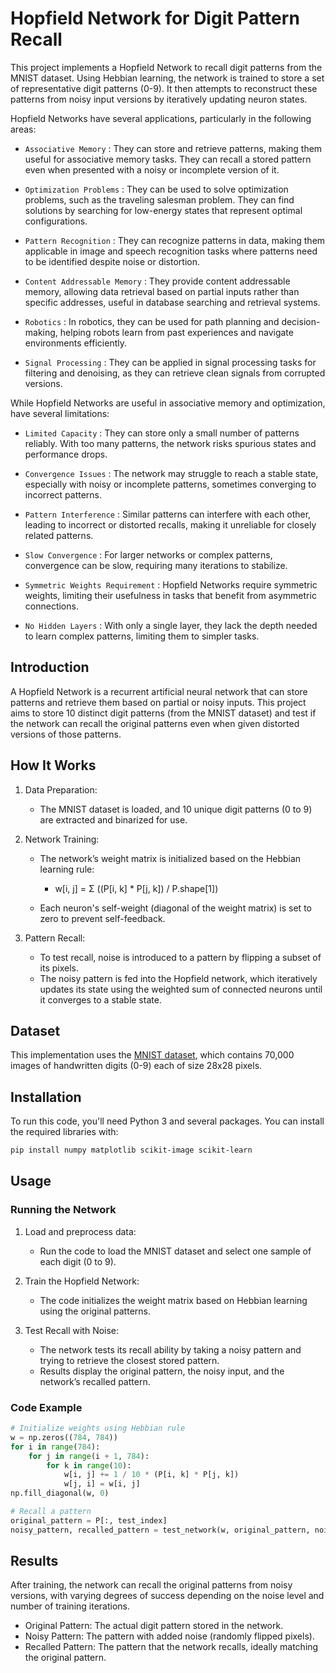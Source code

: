 # Hopfield Network for Digit Pattern Recall

This project implements a Hopfield Network to recall digit patterns from the MNIST dataset. Using Hebbian learning, 
the network is trained to store a set of representative digit patterns (0-9). 
It then attempts to reconstruct these patterns from noisy input versions by iteratively updating neuron states.

Hopfield Networks have several applications, particularly in the following areas:

   - `Associative Memory` : They can store and retrieve patterns, making them useful for associative memory tasks. They can recall a stored pattern even when presented with a noisy or incomplete version of it.

   - `Optimization Problems` : They can be used to solve optimization problems, such as the traveling salesman problem. They can find solutions by searching for low-energy states that represent optimal configurations.

   - `Pattern Recognition` : They can recognize patterns in data, making them applicable in image and speech recognition tasks where patterns need to be identified despite noise or distortion.

   - `Content Addressable Memory` : They provide content addressable memory, allowing data retrieval based on partial inputs rather than specific addresses, useful in database searching and retrieval systems.

   - `Robotics` : In robotics, they can be used for path planning and decision-making, helping robots learn from past experiences and navigate environments efficiently.

   - `Signal Processing` : They can be applied in signal processing tasks for filtering and denoising, as they can retrieve clean signals from corrupted versions.

While Hopfield Networks are useful in associative memory and optimization, have several limitations:
 - `Limited Capacity` : They can store only a small number of patterns reliably. With too many patterns, the network risks spurious states and performance drops.

 - `Convergence Issues` : The network may struggle to reach a stable state, especially with noisy or incomplete patterns, sometimes converging to incorrect patterns.

 - `Pattern Interference` : Similar patterns can interfere with each other, leading to incorrect or distorted recalls, making it unreliable for closely related patterns.

 - `Slow Convergence` : For larger networks or complex patterns, convergence can be slow, requiring many iterations to stabilize.

 - `Symmetric Weights Requirement` : Hopfield Networks require symmetric weights, limiting their usefulness in tasks that benefit from asymmetric connections.

 - `No Hidden Layers` : With only a single layer, they lack the depth needed to learn complex patterns, limiting them to simpler tasks.

## Introduction

A Hopfield Network is a recurrent artificial neural network that can store patterns and retrieve them based on partial or noisy inputs. 
This project aims to store 10 distinct digit patterns (from the MNIST dataset) and test if the network can recall the original patterns even when given distorted versions of those patterns.

## How It Works

1. Data Preparation: 
   - The MNIST dataset is loaded, and 10 unique digit patterns (0 to 9) are extracted and binarized for use.
   
2. Network Training:
   - The network’s weight matrix is initialized based on the Hebbian learning rule:

      - w[i, j] = Σ ((P[i, k] * P[j, k]) / P.shape[1])

   - Each neuron's self-weight (diagonal of the weight matrix) is set to zero to prevent self-feedback.
   
3. Pattern Recall:
   - To test recall, noise is introduced to a pattern by flipping a subset of its pixels.
   - The noisy pattern is fed into the Hopfield network, which iteratively updates its state using the weighted sum of connected neurons until it converges to a stable state.

## Dataset

This implementation uses the [MNIST dataset](http://yann.lecun.com/exdb/mnist/), which contains 70,000 images of handwritten digits (0-9) each of size 28x28 pixels.

## Installation

To run this code, you'll need Python 3 and several packages. You can install the required libraries with:

```bash
pip install numpy matplotlib scikit-image scikit-learn
```

## Usage

### Running the Network

1. Load and preprocess data:
   - Run the code to load the MNIST dataset and select one sample of each digit (0 to 9).
   
2. Train the Hopfield Network:
   - The code initializes the weight matrix based on Hebbian learning using the original patterns.

3. Test Recall with Noise:
   - The network tests its recall ability by taking a noisy pattern and trying to retrieve the closest stored pattern.
   - Results display the original pattern, the noisy input, and the network’s recalled pattern.

### Code Example

```python
# Initialize weights using Hebbian rule
w = np.zeros((784, 784))
for i in range(784):
    for j in range(i + 1, 784):
        for k in range(10):
            w[i, j] += 1 / 10 * (P[i, k] * P[j, k])
            w[j, i] = w[i, j]
np.fill_diagonal(w, 0)

# Recall a pattern
original_pattern = P[:, test_index]
noisy_pattern, recalled_pattern = test_network(w, original_pattern, noise_level=0.1)
```

## Results

After training, the network can recall the original patterns from noisy versions, with varying degrees of success depending on the noise level and number of training iterations.

- Original Pattern: The actual digit pattern stored in the network.
- Noisy Pattern: The pattern with added noise (randomly flipped pixels).
- Recalled Pattern: The pattern that the network recalls, ideally matching the original pattern.

